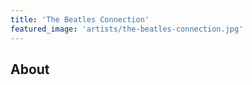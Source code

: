 ```yaml
---
title: 'The Beatles Connection'
featured_image: 'artists/the-beatles-connection.jpg'
---
```


## About


